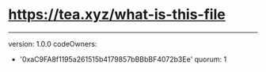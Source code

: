 # https://tea.xyz/what-is-this-file
---
version: 1.0.0
codeOwners:
  - '0xaC9FA8f1195a261515b4179857bBBbBF4072b3Ee'
quorum: 1
